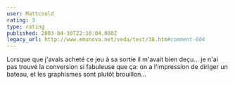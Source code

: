 ```yaml
---
user: Mattcould
rating: 3
type: rating
published: 2003-04-30T22:10:04.000Z
legacy_url: http://www.emunova.net/veda/test/38.htm#comment-604
---
```

Lorsque que j'avais acheté ce jeu à sa sortie il m'avait bien deçu... je n'ai pas trouvé la conversion si fabuleuse que ça: on a l'impression de diriger un bateau, et les graphismes sont plutôt brouillon...
